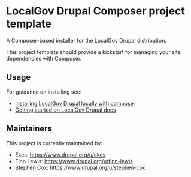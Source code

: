 # LocalGov Drupal Composer project template

A Composer-based installer for the LocalGov Drupal distribution.

This project template should provide a kickstart for managing your site dependencies with Composer.

## Usage 

For guidance on installing see: 

 - [Installing LocalGov Drupal locally with composer](https://github.com/localgovdrupal/localgov/blob/2.x/README.md#installing-localgov-drupal-locally-with-composer)
 - [Getting started on LocalGov Drupal docs](https://docs.localgovdrupal.org/devs/getting-started/)

## Maintainers

This project is currently maintained by: 

 - Ekes: https://www.drupal.org/u/ekes
 - Finn Lewis: https://www.drupal.org/u/finn-lewis
 - Stephen Cox: https://www.drupal.org/u/stephen-cox 
